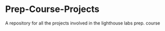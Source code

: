 # Prep-Course-Projects
A repository for all the projects involved in the lighthouse labs prep. course
